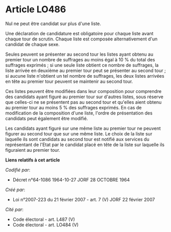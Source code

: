 # Article LO486

Nul ne peut être candidat sur plus d'une liste.

Une déclaration de candidature est obligatoire pour chaque liste avant chaque tour de scrutin. Chaque liste est composée
alternativement d'un candidat de chaque sexe.

Seules peuvent se présenter au second tour les listes ayant obtenu au premier tour un nombre de suffrages au moins égal à 10
% du total des suffrages exprimés ; si une seule liste obtient ce nombre de suffrages, la liste arrivée en deuxième au
premier tour peut se présenter au second tour ; si aucune liste n'obtient un tel nombre de suffrages, les deux listes
arrivées en tête au premier tour peuvent se maintenir au second tour.

Ces listes peuvent être modifiées dans leur composition pour comprendre des candidats ayant figuré au premier tour sur
d'autres listes, sous réserve que celles-ci ne se présentent pas au second tour et qu'elles aient obtenu au premier tour au
moins 5 % des suffrages exprimés. En cas de modification de la composition d'une liste, l'ordre de présentation des candidats
peut également être modifié.

Les candidats ayant figuré sur une même liste au premier tour ne peuvent figurer au second tour que sur une même liste. Le
choix de la liste sur laquelle ils sont candidats au second tour est notifié aux services du représentant de l'Etat par le
candidat placé en tête de la liste sur laquelle ils figuraient au premier tour.

**Liens relatifs à cet article**

_Codifié par_:

  - Décret n°64-1086 1964-10-27 JORF 28 OCTOBRE 1964

_Créé par_:

  - Loi n°2007-223 du 21 février 2007 - art. 7 (V) JORF 22 février 2007

_Cité par_:

  - Code électoral - art. L487 (V)
  - Code électoral - art. LO484 (V)
